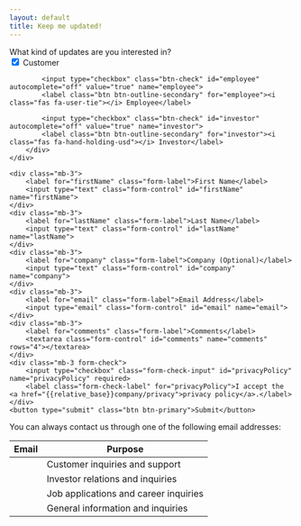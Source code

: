 ```yaml
---
layout: default
title: Keep me updated!
---
```


<p>
<form
  action="https://formspree.io/f/mayrkanw"
  method="POST"
>
    <div class="mb-3">
        <label for="userTypeDescription" class="form-label">What kind of updates are you interested in?</label>
        <div class="btn-group-toggle mt-2" data-toggle="buttons">
            <input type="checkbox" class="btn-check" id="customer" autocomplete="off" value="true" name="customer" checked>
            <label class="btn btn-outline-secondary" for="customer"><i class="fas fa-user"></i> Customer</label>

            <input type="checkbox" class="btn-check" id="employee" autocomplete="off" value="true" name="employee">
            <label class="btn btn-outline-secondary" for="employee"><i class="fas fa-user-tie"></i> Employee</label>

            <input type="checkbox" class="btn-check" id="investor" autocomplete="off" value="true" name="investor">
            <label class="btn btn-outline-secondary" for="investor"><i class="fas fa-hand-holding-usd"></i> Investor</label>
        </div>
    </div>

    <div class="mb-3">
        <label for="firstName" class="form-label">First Name</label>
        <input type="text" class="form-control" id="firstName" name="firstName">
    </div>
    <div class="mb-3">
        <label for="lastName" class="form-label">Last Name</label>
        <input type="text" class="form-control" id="lastName" name="lastName">
    </div>
    <div class="mb-3">
        <label for="company" class="form-label">Company (Optional)</label>
        <input type="text" class="form-control" id="company" name="company">
    </div>
    <div class="mb-3">
        <label for="email" class="form-label">Email Address</label>
        <input type="email" class="form-control" id="email" name="email">
    </div>
    <div class="mb-3">
        <label for="comments" class="form-label">Comments</label>
        <textarea class="form-control" id="comments" name="comments" rows="4"></textarea>
    </div>
    <div class="mb-3 form-check">
        <input type="checkbox" class="form-check-input" id="privacyPolicy" name="privacyPolicy" required>
        <label class="form-check-label" for="privacyPolicy">I accept the <a href="{{relative_base}}company/privacy">privacy policy</a>.</label>
    </div>
    <button type="submit" class="btn btn-primary">Submit</button>
</form>
</p>

<p>
You can always contact us through one of the following email addresses:
</p>

<table class="table table-hover">
    <thead class="table-dark">
        <tr>
            <th>Email</th>
            <th>Purpose</th>
        </tr>
    </thead>
    <tbody>
        <tr>
            <td><mail to="customers" addBody="true"></mail></td>
            <td>Customer inquiries and support</td>
        </tr>
        <tr>
            <td><mail to="investors" addBody="true"></mail></td>
            <td>Investor relations and inquiries</td>
        </tr>
        <tr>
            <td><mail to="careers" addBody="true"></mail></td>
            <td>Job applications and career inquiries</td>
        </tr>
        <tr>
            <td><mail to="info" addBody="true"></mail></td>
            <td>General information and inquiries</td>
        </tr>
    </tbody>
</table>
